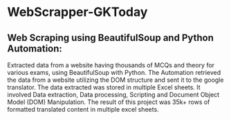 # WebScrapper-GKToday

## Web Scraping using BeautifulSoup and Python Automation:

Extracted data from a website having thousands of MCQs and theory for various exams, using BeautifulSoup with Python. 
The Automation retrieved the data from a website utilizing the DOM structure and sent it to the google translator. The data extracted was stored in multiple Excel sheets. It involved Data extraction, Data processing, Scripting and Document Object Model (DOM) Manipulation. The result of this project was 35k+ rows of formatted translated content in multiple excel sheets.
